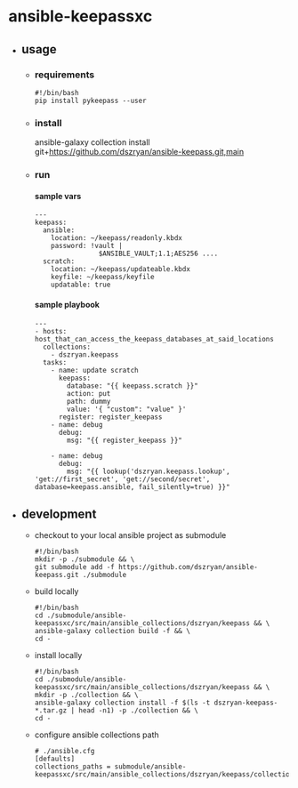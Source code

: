 # ansible-keepassxc

- ## usage

  - ### requirements
      ```
      #!/bin/bash
      pip install pykeepass --user
      ```
    
  - ### install
    ansible-galaxy collection install git+https://github.com/dszryan/ansible-keepass.git,main
    
  - ### run
    
    #### sample vars
    ```
    ---
    keepass:
      ansible:
        location: ~/keepass/readonly.kbdx
        password: !vault |
                    $ANSIBLE_VAULT;1.1;AES256 ....
      scratch:
        location: ~/keepass/updateable.kbdx
        keyfile: ~/keepass/keyfile
        updatable: true
    ```
    
    #### sample playbook
    ```
    ---
    - hosts: host_that_can_access_the_keepass_databases_at_said_locations
      collections:
        - dszryan.keepass
      tasks:
        - name: update scratch
          keepass:
            database: "{{ keepass.scratch }}"
            action: put
            path: dummy
            value: '{ "custom": "value" }'
          register: register_keepass
        - name: debug
          debug:
            msg: "{{ register_keepass }}"
    
        - name: debug
          debug:
            msg: "{{ lookup('dszryan.keepass.lookup', 'get://first_secret', 'get://second/secret', database=keepass.ansible, fail_silently=true) }}"
    
    ```

- ## development
  - checkout to your local ansible project as submodule 
    ```
    #!/bin/bash
    mkdir -p ./submodule && \
    git submodule add -f https://github.com/dszryan/ansible-keepass.git ./submodule
    ```
  - build locally
    ```
    #!/bin/bash
    cd ./submodule/ansible-keepassxc/src/main/ansible_collections/dszryan/keepass && \
    ansible-galaxy collection build -f && \
    cd -
    ```
  - install locally
    ```
    #!/bin/bash
    cd ./submodule/ansible-keepassxc/src/main/ansible_collections/dszryan/keepass && \
    mkdir -p ./collection && \
    ansible-galaxy collection install -f $(ls -t dszryan-keepass-*.tar.gz | head -n1) -p ./collection && \
    cd -
    ```
  - configure ansible collections path
    ```
    # ./ansible.cfg
    [defaults]
    collections_paths = submodule/ansible-keepassxc/src/main/ansible_collections/dszryan/keepass/collection:~/.ansible/collections:/usr/share/ansible/collections
    ```
